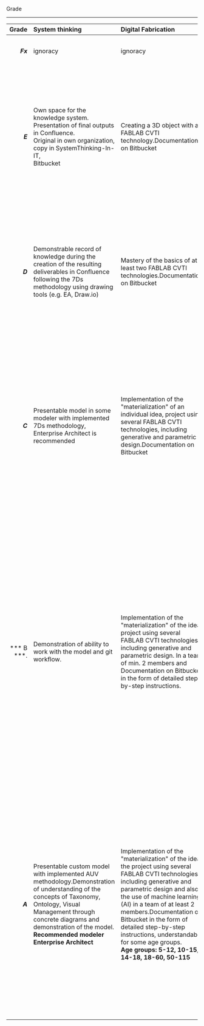 Grade

--------------

| Grade    | System thinking   | Digital Fabrication  | Comments |
---------:| :----- |:----- |:----- 
***Fx***  |  ignoracy | ignoracy  |  minimum effert and level of cooperation required
***E*** |  Own space for the knowledge system. <br> Presentation of final outputs in Confluence. <br> Original in own organization, copy in SystemThinking-In-IT, <br> Bitbucket| Creating a 3D object with a FABLAB CVTI technology.Documentation on Bitbucket| Each student must have his or her own space for the knowledge system. <br> **Atlassian Confluence.** <br> Each student must create an BitBucket presentation of the output of their work. <br> This is at the level of previous years' work.
***D*** |Demonstrable record of knowledge during the creation of the resulting deliverables in Confluence following the 7Ds methodology using drawing tools (e.g. EA, Draw.io) | Mastery of the basics of at least two FABLAB CVTI technologies.Documentation on Bitbucket | The student must demonstrate ongoing systematic work throughout the semester by recording the various parts of the 7Ds methodology in their knowledge system. **Confluence, Bitbucket**
***C*** | Presentable model in some modeler with implemented 7Ds methodology, Enterprise Architect is recommended | Implementation of the "materialization" of an individual idea, project using several FABLAB CVTI technologies, including generative and parametric design.Documentation on Bitbucket | Modeler a jeho repozitár je miesto kde vznikajú originály. Repozitár má štruktúru podľa metodík 7ds a APV.Z repozitára sa vytvárajú podklady pre Confluence, prípadne iné kolaboračné platformy. Na tejto úrovni sa pracuje s obrázkami **Enterprise Architect, Confluence, Bitbucket**
*** B ***. | Demonstration of ability to work with the model and git workflow. | Implementation of the "materialization" of the idea, project using several FABLAB CVTI technologies, including generative and parametric design. In a team of min. 2 members and Documentation on Bitbucket in the form of detailed step-by-step instructions. | Decentralized versioning system enables PARALLEL Modeling, workflows that significantly accelerate the delivery of sw solutions, support the quality of delivered solutions, protect the work of all involved from stasis and damage. Recommended technology- **BitBucket, GITbash, SourceTree, TortoisGIT, SmartGIT** *The only technology for parallel modeling with GIT workflow support is Enterprise Architect and Lemontree*
***A*** | Presentable custom model with implemented AUV methodology.Demonstration of understanding of the concepts of Taxonomy, Ontology, Visual Management through concrete diagrams and demonstration of the model. **Recommended modeler Enterprise Architect** | Implementation of the "materialization" of the idea, the project using several FABLAB CVTI technologies, including generative and parametric design and also the use of machine learning (AI) in a team of at least 2 members.Documentation on Bitbucket in the form of detailed step-by-step instructions, understandable for some age groups. <br> **Age groups: 5-12, 10-15, 14-18, 18-60, 50-115** | Work at the level of models. The student must demonstrate the ability to distinguish what an image is, what a model is, what a taxonomy is, what an ontology is. How he/she has used this in his/her work. Just within the scope of the solution provided. This to create a digital twin of the student's solution. Visual Management is also part of it. **Enterprise Architect, Draw.io**